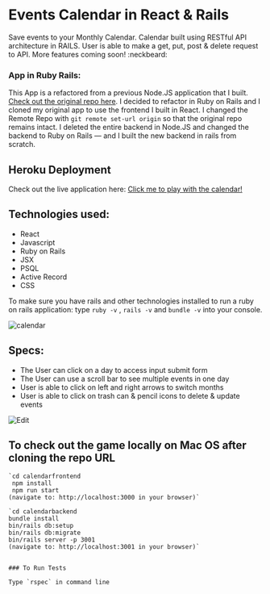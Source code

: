 # Events Calendar in React & Rails

Save events to your Monthly Calendar. Calendar built using RESTful API architecture in RAILS. User is able to make a get, put, post & delete request to API. More features coming soon! :neckbeard:

### App in Ruby Rails:
This App is a refactored from a previous Node.JS application that I built. [Check out the original repo here](https://github.com/natashaU/events_calendar). I decided to refactor in Ruby on Rails and I cloned my original app to use the frontend I built in React. I changed the Remote Repo with  `git remote set-url origin` so that the original repo remains intact. I deleted the entire backend in Node.JS and changed the backend to Ruby on Rails — and I built the new backend in rails from scratch. 


## Heroku Deployment
Check out the live application here:
[Click me to play with the calendar!](https://natasha-calendar.herokuapp.com/)

## Technologies used:

* React
* Javascript
* Ruby on Rails
* JSX
* PSQL
* Active Record
* CSS

To make sure you have rails and other technologies installed to run a ruby on rails application:  type `ruby -v` , `rails -v` and `bundle -v` into your console. 

![calendar](./pictures/calendarone.png)

## Specs:

* The User can click on a day to access input submit form
* The User can use a scroll bar to see multiple events in one day
* User is able to click on left and right arrows to switch months
* User is able to click on trash can & pencil icons to delete & update events

![Edit](./pictures/calendartwo.png)

## To check out the game locally on Mac OS after cloning the repo URL
	
    `cd calendarfrontend
     npm install
     npm run start
    (navigate to: http://localhost:3000 in your browser)`

    `cd calendarbackend
    bundle install 
    bin/rails db:setup
    bin/rails db:migrate
    bin/rails server -p 3001
    (navigate to: http://localhost:3001 in your browser)`

    
    ### To Run Tests

    Type `rspec` in command line




